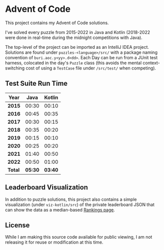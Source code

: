 # Advent of Code

This project contains my Advent of Code solutions. 

I've solved every puzzle from 2015-2022 in Java and Kotlin (2018-2022 were done in real-time during the midnight competitions with Java).

The top-level of the project can be imported as an IntelliJ IDEA project. Solutions are found under 
`puzzles-<language>/src/` with a package naming convention of `buri.aoc.y<yy>.d<dd>`. Each Day can be run from a JUnit 
test harness, colocated in the day's `Puzzle` class (this avoids the mental context-switching cost of using a `TestCase` file
under `/src/test/` when competing).

## Test Suite Run Time

| Year      | Java      | Kotlin    |
|-----------|-----------|-----------|
| **2015**  | 00:30     | 00:10     |
| **2016**  | 00:45     | 00:35     |
| **2017**  | 00:30     | 00:15     |
| **2018**  | 00:35     | 00:20     |
| **2019**  | 00:15     | 00:10     |
| **2020**  | 00:25     | 00:20     |
| **2021**  | 01:40     | 00:50     |
| **2022**  | 00:50     | 01:00     |
| **Total** | **05:30** | **03:40** |

## Leaderboard Visualization

In addition to puzzle solutions, this project also contains a simple visualization (under `viz-kotlin/src`) of the 
private leaderboard JSON that can show the data as a median-based [Rankings page](http://aoc.urizone.net).

## License

While I am making this source code available for public viewing, I am not releasing it for reuse or modification at 
this time.